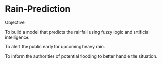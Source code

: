# Rain-Prediction

<p>Objective</p>
<p>To build a model that predicts the rainfall using fuzzy logic and artificial intelligence.</p>
<p>To alert the public early for upcoming heavy rain.</p>
<p>To inform the authorities of potential flooding to better handle the situation.</p>
